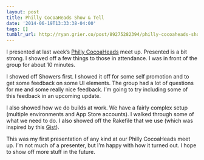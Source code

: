 ```yaml
---
layout: post
title: Philly CocoaHeads Show & Tell
date: '2014-06-19T13:33:38-04:00'
tags: []
tumblr_url: http://ryan.grier.co/post/89275282394/philly-cocoaheads-show-tell
---
```

I presented at last week’s [Philly CocoaHeads](http://phillycocoa.org) meet up. Presented is a bit strong. I showed off a few things to those in attendance. I was in front of the group for about 10 minutes.

I showed off Showers first. I showed it off for some self promotion and to get some feedback on some UI elements. The group had a lot of questions for me and some really nice feedback. I’m going to try including some of this feedback in an upcoming update.

I also showed how we do builds at work. We have a fairly complex setup (multiple environments and App Store accounts). I walked through some of what we need to do. I also showed off the Rakefile that we use (which was inspired by this [Gist](https://gist.github.com/rudyjahchan/1017153)).

This was my first presentation of any kind at our Philly CocoaHeads meet up. I’m not much of a presenter, but I’m happy with how it turned out. I hope to show off more stuff in the future.

